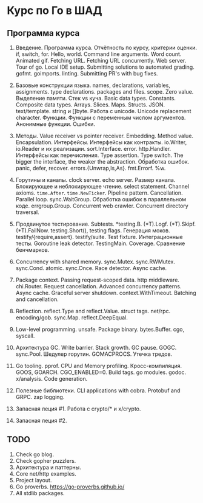 # Курс по Го в ШАД

## Программа курса

1. Введение. Программа курса. Отчётность по курсу, критерии
   оценки. if, switch, for. Hello, world. Command line arguments. Word
   count. Animated gif. Fetching URL. Fetching URL concurrently. Web
   server. Tour of go. Local IDE setup. Submitting solutions to
   automated grading. gofmt. goimports. linting. Submitting PR's with
   bug fixes.

2. Базовые конструкции языка. names, declarations, variables,
   assignments. type declarations. packages and files. scope. Zero
   value. Выделение памяти. Стек vs куча. Basic data
   types. Constants. Composite data types. Arrays. Slices. Maps. Structs.
   JSON. text/template. string и []byte. Работа с unicode. Unicode
   replacement character.
   Функции. Функции с переменным числом аргументов. Анонимные функции. Ошибки.

3. Методы. Value receiver vs pointer receiver. Embedding. Method
   value. Encapsulation. Интерфейсы. Интерфейсы как
   контракты. io.Writer, io.Reader и их
   реализации. sort.Interface. error. http.Handler. Интерфейсы как
   перечисления. Type assertion. Type switch. The bigger the
   interface, the weaker the abstraction. Обработка ошибок. panic,
   defer, recover. errors.{Unwrap,Is,As}. fmt.Errorf. %w.

4. Горутины и каналы. clock server. echo server. Размер
   канала. Блокирующее и неблокирующее чтение. select
   statement. Channel axioms. `time.After`. `time.NewTicker`. Pipeline
   pattern. Cancellation. Parallel loop. sync.WaitGroup. Обработка
   ошибок в параллельном коде. errgroup.Group. Concurrent web
   crawler. Concurrent directory traversal.

5. Продвинутое тестирование. Subtests. *testing.B. (*T).Logf. (*T).Skipf. (*T).FailNow.
   testing.Short(), testing flags. Генерация моков. testify/{require,assert}. testify/suite. Test fixture.
   Интеграционные тесты. Goroutine leak detector. TestingMain. Coverage. Сравнение бенчмарков.

6. Concurrency with shared memory. sync.Mutex. sync.RWMutex. sync.Cond. atomic. sync.Once.
   Race detector. Async cache.

7. Package context. Passing request-scoped data. http middleware. chi.Router. Request cancellation.
   Advanced concurrency patterns. Async cache. Graceful server shutdown. context.WithTimeout.
   Batching and cancellation.

8. Reflection. reflect.Type and reflect.Value. struct tags. net/rpc. encoding/gob.
   sync.Map. reflect.DeepEqual.

9. Low-level programming. unsafe. Package binary. bytes.Buffer. cgo,
   syscall.

10. Архитектура GC. Write barrier. Stack growth. GC pause. GOGC. sync.Pool. Шедулер
    горутин. GOMACPROCS. Утечка тредов.

11. Go tooling. pprof. CPU and Memory profiling. Кросс-компиляция. GOOS, GOARCH. CGO_ENABLED=0.
    Build tags. go modules. godoc. x/analysis. Code generation.

12. Полезные библиотеки. CLI applications with cobra. Protobuf and
    GRPC. zap logging.

13. Запасная леция #1. Работа с crypto/* и x/crypto.

14. Запасная леция #2.

## TODO

1. Check go blog.
2. Check gopher puzzlers.
3. Архитектура и паттерны.
4. Core net/http examples.
5. Project layout.
6. Go proverbs. https://go-proverbs.github.io/
7. All stdlib packages.
